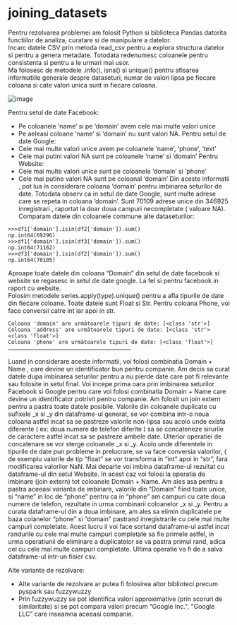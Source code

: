 # joining_datasets

Pentru rezolvarea problemei am folosit Python si biblioteca Pandas datorita functiilor de analiza, curatare si de manipulare a datelor. <br>
Incarc datele CSV prin metoda read_csv pentru a explora structura datelor si pentru a genera metadate. Totodata redenumesc coloanele pentru consistenta si pentru a le urmari mai usor.<br>
Ma folosesc de metodele  .info(), isna() si unique() pentru afisarea informatiile generale despre dataseturi, numar de valori lipsa pe fiecare coloana si cate valori unica sunt in fiecare coloana.<br>

![image](https://github.com/user-attachments/assets/9ebe2836-88f3-4d8c-a937-910df765e3d5)

Pentru setul de date Facebook:
-	Pe coloanele  ‘name’ si pe ‘domain’ avem cele mai multe valori unice
-	Pe aeleasi coloane ‘name’ si ‘domain’ nu sunt valori NA.
Pentru setul de date Google:
-	Cele mai multe valori unice avem pe coloanele ‘name’, ‘phone’, ‘text’
-	Cele mai putini valori NA sunt pe coloanele ‘name’ si ‘domain’
Pentru Website: 
-	Cele mai multe valori unice sunt pe coloanele ‘domain’ si ‘phone’
-	Cele mai putine valori NA sunt pe coloanal ‘domain’
Din aceste informatii , pot lua in considerare coloana ‘domain’ pentru imbinarea seturilor de date. Totodata observ ca in setul de date Google, sunt multe adrese care se repeta in coloana ‘domain’. Sunt 70109 adrese unice din 346925 inregistrari , raportat la doar doua campuri necompletate ( valoare NA).
Comparam datele din coloanele commune alte dataseturilor: </pre>
```
>>>df1['domain'].isin(df2['domain']).sum()
np.int64(69296)
>>>df1['domain'].isin(df3['domain']).sum()
np.int64(71162)
>>>df3['domain'].isin(df2['domain']).sum()
np.int64(70105)
```
Aproape toate datele din coloana “Domain” din setul de date facebook si website se regasesc in setul de date google. La fel si pentru facebook in raport cu website.<br>
Folosim metodele series.apply(type).unique() pentru a afla tipurile de date din fiecare coloane. Toate datele sunt Float si Str. Pentru coloana Phone, voi face conversii catre int iar apoi in str.<br>
```
Coloana 'domain' are următoarele tipuri de date: [<class 'str'>]
Coloana 'address' are următoarele tipuri de date: [<class 'str'> <class 'float'>]
Coloana 'phone' are următoarele tipuri de date: [<class 'float'>]
………………………………………………………………………………………………………
```
Luand in considerare aceste informatii, voi folosi combinatia Domain + Name , care devine un identificator bun pentru companie.
Am decis sa curat datele dupa imbinarea seturilor pentru a nu pierde date care pot fi relevante sau folosite in setul final.
Voi incepe prima oara prin imbinarea seturilor Facebook si Google pentru care voi folosi combinatia Domain + Name care devine un identificator potrivit pentru companie. Am folosit un join extern pentru a pastra toate datele posibile. 
Valorile din coloanele duplicate cu sufixele _x si _y din dataframe-ul generat, se vor combina intr-o noua coloana astfel incat sa se pastreze valorile non-lipsa sau acolo unde exista diferente ( ex: doua numere de telefon diferite ) sa se concateneze sirurile de caractere astfel incat sa se pastreze ambele date. Ulterior operatiei de concatenare se vor sterge coloanele _x si _y. Acolo unde diferentele in tipurile de date pun probleme in prelucrare, se va face conversia valorilor, ( de exemplu valorile de tip “float” se vor transforma in “int” apoi in “str”, fara modificarea valorilor NaN.
Mai departe voi imbina dataframe-ul rezultat cu dataframe-ul din setul Website. In acest caz voi folosi la operatia de imbinare (join extern)  tot coloanele Domain + Name. Am ales asa pentru a pastra aceeasi varianta de imbinare, valorile din “Domain” fiind toate unice, si “name” in loc de “phone” pentru ca in “phone” am campuri cu cate doua numere de telefon, rezultate in urma combinarii coloanelor _x si _y.
Pentru a curata dataframe-ul din a doua imbinare, am ales sa elimin duplicatele pe baza colanelor “phone” si “domain” pastrand inregistrarile cu cele mai multe campuri completate. Acest lucru il voi face sortand dataframe-ul astfel incat randurile cu cele mai multe campuri completate sa fie primele astfel, in urma operatiunii de eliminare a duplicatelor se va pastra primul rand, adica cel cu cele mai multe campuri completate.
Ultima operatie va fi de a salva dataframe-ul intr-un fisier csv.

Alte variante de rezolvare:
-	Alte variante de rezolvare ar putea fi folosirea altor biblioteci precum pyspark sau fuzzywuzzy
-	Prin fuzzywuzzy se pot identifica valori approximative (prin scoruri de similaritate) si se pot compara valori precum “Google Inc.", "Google LLC” care inseamna aceeasi companie.


